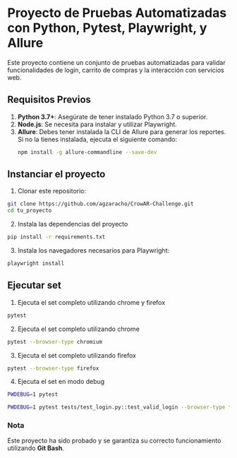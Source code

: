 # Proyecto de Pruebas Automatizadas con Python, Pytest, Playwright, y Allure

Este proyecto contiene un conjunto de pruebas automatizadas para validar funcionalidades de login, carrito de compras y la interacción con servicios web.

## Requisitos Previos

1. **Python 3.7+**: Asegúrate de tener instalado Python 3.7 o superior.
2. **Node.js**: Se necesita para instalar y utilizar Playwright.
3. **Allure**: Debes tener instalada la CLI de Allure para generar los reportes. Si no la tienes instalada, ejecuta el siguiente comando:
   ```bash
   npm install -g allure-commandline --save-dev

## Instanciar el proyecto

1. Clonar este repositorio:

```bash
git clone https://github.com/agzaracho/CrowAR-Challenge.git
cd tu_proyecto
```
2. Instala las dependencias del proyecto 
```bash
pip install -r requirements.txt
```
3. Instala los navegadores necesarios para Playwright:
```bash
playwright install
```

## Ejecutar set

1. Ejecuta el set completo utilizando chrome y firefox
```bash
pytest
```
2. Ejecuta el set completo utilizando chrome 
```bash
pytest --browser-type chromium
```
3. Ejecuta el set completo utilizando firefox
```bash
pytest --browser-type firefox
```
4. Ejecuta el set en modo debug
```bash
PWDEBUG=1 pytest
```
```bash
PWDEBUG=1 pytest tests/test_login.py::test_valid_login --browser-type firefox 
```

### Nota

Este proyecto ha sido probado y se garantiza su correcto funcionamiento utilizando **Git Bash**.

